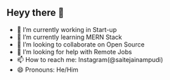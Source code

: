 ## Heyy there 👋

<!--
**saitejainampudi/saitejainampudi** is a ✨ _special_ ✨ repository because its `README.md` (this file) appears on your GitHub profile.

Here are some ideas to get you started:
-->
- 🔭 I’m currently working in Start-up
- 🌱 I’m currently learning MERN Stack
- 👯 I’m looking to collaborate on Open Source
- 🤔 I’m looking for help with Remote Jobs
- 📫 How to reach me: Instagram(@saitejainampudi)
- 😄 Pronouns: He/Him
  
